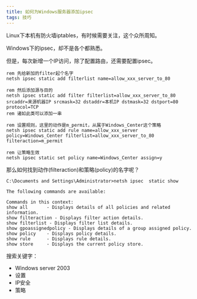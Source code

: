 ```yaml
---
title: 如何为Windows服务器添加ipsec
tags: 技巧
---
```


Linux下本机有防火墙iptables，有时候需要关注，这个众所周知。

Windows下的ipsec，却不是各个都熟悉。

但是，每次新增一个IP访问，除了配置路由，还需要配置ipsec。

```
rem 先给新加的filter起个名字
netsh ipsec static add filterlist name=allow_xxx_server_to_80

rem 然后添加源与目的
netsh ipsec static add filter filterlist=allow_xxx_server_to_80 srcaddr=来源机器IP srcmask=32 dstaddr=本机IP dstmask=32 dstport=80 protocol=TCP
rem 诸如此类可以添加一串

rem 设置规则，这里的动作是m_permit，从属于Windows_Center这个策略
netsh ipsec static add rule name=allow_xxx_server policy=Windows_Center filterlist=allow_xxx_server_to_80 filteraction=m_permit

rem 让策略生效
netsh ipsec static set policy name=Windows_Center assign=y
```

那么如何找到动作(filteraction)和策略(policy)的名字呢？

```
C:\Documents and Settings\Administrator>netsh ipsec  static show

The following commands are available:

Commands in this context:
show all       - Displays details of all policies and related information.
show filteraction - Displays filter action details.
show filterlist - Displays filter list details.
show gpoassignedpolicy - Displays details of a group assigned policy.
show policy    - Displays policy details.
show rule      - Displays rule details.
show store     - Displays the current policy store.
```

搜索关键字：

* Windows server 2003
* 设置
* IP安全
* 策略
